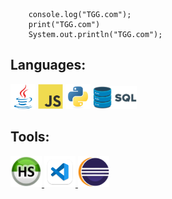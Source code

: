         console.log("TGG.com");
        print("TGG.com")
        System.out.println("TGG.com");
    


## Languages:
<p align="left"> <a href="#"><img src="https://raw.githubusercontent.com/devicons/devicon/master/icons/java/java-original.svg" alt="java" width="40" height="40"/></a> <a href="#"><img src="https://raw.githubusercontent.com/devicons/devicon/master/icons/javascript/javascript-original.svg" alt="javascript" width="40" height="40"/></a> <a href="#"><img src="https://raw.githubusercontent.com/devicons/devicon/master/icons/python/python-original.svg" alt="python" width="40" height="40"/></a> <a href="#"> <img width="70px" src="./picture/SQL.png" /> </a> </p>

## Tools:
<p align="left"> <a href="#"> <img width="50px" src="./picture/heidi.png" /> <img width="50px" src="./picture/vscode.png" /> <img width="50px" src="./picture/eclipse.png" /> </a> </p>



